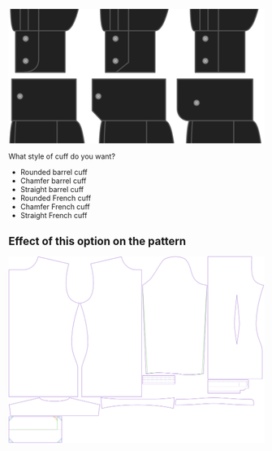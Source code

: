 ![Cuff style](cuffstyle.svg)

What style of cuff do you want?

-   Rounded barrel cuff
-   Chamfer barrel cuff
-   Straight barrel cuff
-   Rounded French cuff
-   Chamfer French cuff
-   Straight French cuff

## Effect of this option on the pattern

![This image shows the effect of this option by superimposing several variants that have a different value for this option](simon_cuffstyle_sample.svg "Effect of this option on the pattern")
